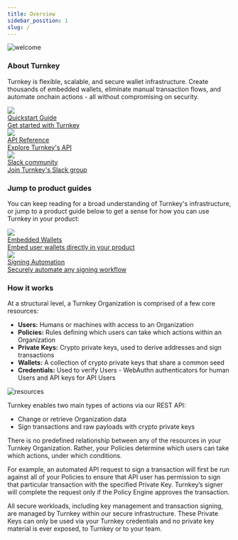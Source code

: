 ```yaml
---
title: Overview
sidebar_position: 1
slug: /
---
```


<img src="/img/diagrams/welcome_image.png" alt="welcome" />


### About Turnkey

Turnkey is flexible, scalable, and secure wallet infrastructure. Create thousands of embedded wallets, eliminate manual transaction flows, and automate onchain actions - all without compromising on security. 

<div class="overview-buttons">
  <a href="/getting-started/quickstart" class="overview-button">
    <img src="/img/icons/rocket-line.png" class="button-icon"/>
    <div class="button-text">
      <div class="button-header">Quickstart Guide</div>
      <div class="button-description">Get started with Turnkey</div>
    </div>
  </a>
  <a href="/api" class="overview-button">
    <img src="/img/icons/braces-fill.png" class="button-icon"/>
    <div class="button-text">
      <div class="button-header">API Reference</div>
      <div class="button-description">Explore Turnkey's API</div>
    </div>
  </a>
  <a href="https://join.slack.com/t/clubturnkey/shared_invite/zt-2837d2isy-gbH60kJ~XnXSSFHiqVOrqw" class="overview-button">
    <img src="/img/icons/chat-quote-line.png" class="button-icon"/>
    <div class="button-text">
      <div class="button-header">Slack community</div>
      <div class="button-description">Join Turnkey's Slack group</div>
    </div>
  </a>
</div>

### Jump to product guides 

You can keep reading for a broad understanding of Turnkey's infrastructure, or jump to a product guide below to get a sense for how you can use Turnkey in your product: 

<div class="overview-buttons">
  <a href="/embedded-wallets/overview" class="overview-button">
    <img src="/img/icons/wallet-line.png" class="button-icon"/>
    <div class="button-text">
      <div class="button-header">Embedded Wallets</div>
      <div class="button-description">Embed user wallets directly in your product</div>
    </div>
  </a>
  <a href="/signing-automation/overview" class="overview-button">
    <img src="/img/icons/settings-3-line.png" class="button-icon"/>
    <div class="button-text">
      <div class="button-header">Signing Automation</div>
      <div class="button-description">Securely automate any signing workflow</div>
    </div>
  </a>
</div>

### How it works

At a structural level, a Turnkey Organization is comprised of a few core resources:

- <b>Users:</b> Humans or machines with access to an Organization
- <b>Policies:</b> Rules defining which users can take which actions within an Organization
- <b>Private Keys:</b> Crypto private keys, used to derive addresses and sign transactions
- <b>Wallets:</b> A collection of crypto private keys that share a common seed
- <b>Credentials:</b> Used to verify Users - WebAuthn authenticators for human Users and API keys for API Users

<p style={{textAlign: 'center'}}>
  <img
    src="/img/diagrams/resources.png"
    alt="resources"
    style={{ width: 500 }}
  />
</p>

Turnkey enables two main types of actions via our REST API:

- Change or retrieve Organization data
- Sign transactions and raw payloads with crypto private keys

There is no predefined relationship between any of the resources in your Turnkey Organization. Rather, your Policies determine which users can take which actions, under which conditions.

For example, an automated API request to sign a transaction will first be run against all of your Policies to ensure that API user has permission to sign that particular transaction with the specified Private Key. Turnkey’s signer will complete the request only if the Policy Engine approves the transaction.

All secure workloads, including key management and transaction signing, are managed by Turnkey within our secure infrastructure. These Private Keys can only be used via your Turnkey credentials and no private key material is ever exposed, to Turnkey or to your team.
